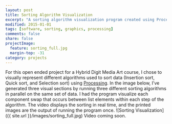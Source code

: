 ```yaml
---
layout: post
title: Sorting Algorithm Visualization
excerpt: "A sorting algorithm visualization program created using Processing as a final project for a Hybrid Digital Media course."
modified: 2015-01-01
tags: [software, sorting, graphics, processing]
comments: false
share: false
projectImage:
  feature: sorting_full.jpg
  margin-top: -31
category: projects
---
```


For this open ended project for a Hybrid Digit Media Art course, I chose to visually represent different algorithms used to sort data (Insertion sort, Quick sort, and Selection sort) using <a href="https://www.processing.org/" target="_blank">Processing</a>. In the image below, I’ve generated three visual sections by running three different sorting algorithms in parallel on the same set of data. I had the program visualize each component swap that occurs between list elements within each step of the algorithm. The video displays the sorting in real time, and the printed images are the output of running the program once.
![Sorting Visualization]({{ site.url }}/images/sorting_full.jpg)
Video coming soon.
